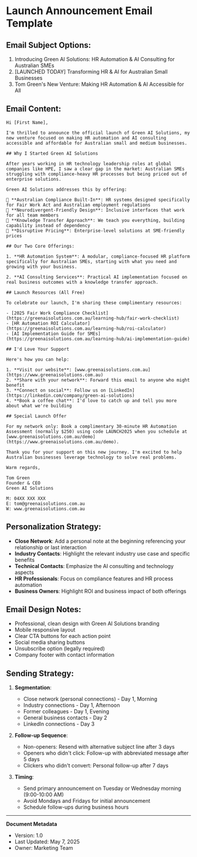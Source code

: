 # Launch Announcement Email Template

## Email Subject Options:
1. Introducing Green AI Solutions: HR Automation & AI Consulting for Australian SMEs
2. [LAUNCHED TODAY] Transforming HR & AI for Australian Small Businesses
3. Tom Green's New Venture: Making HR Automation & AI Accessible for All

## Email Content:

```
Hi [First Name],

I'm thrilled to announce the official launch of Green AI Solutions, my new venture focused on making HR automation and AI consulting accessible and affordable for Australian small and medium businesses.

## Why I Started Green AI Solutions

After years working in HR technology leadership roles at global companies like HPE, I saw a clear gap in the market: Australian SMEs struggling with compliance-heavy HR processes but being priced out of enterprise solutions.

Green AI Solutions addresses this by offering:

🔹 **Australian Compliance Built-In**: HR systems designed specifically for Fair Work Act and Australian employment regulations
🔹 **Neurodivergent-Friendly Design**: Inclusive interfaces that work for all team members
🔹 **Knowledge Transfer Approach**: We teach you everything, building capability instead of dependency
🔹 **Disruptive Pricing**: Enterprise-level solutions at SME-friendly prices

## Our Two Core Offerings:

1. **HR Automation System**: A modular, compliance-focused HR platform specifically for Australian SMEs, starting with what you need and growing with your business.

2. **AI Consulting Services**: Practical AI implementation focused on real business outcomes with a knowledge transfer approach.

## Launch Resources (All Free)

To celebrate our launch, I'm sharing these complimentary resources:

- [2025 Fair Work Compliance Checklist](https://greenaisolutions.com.au/learning-hub/fair-work-checklist)
- [HR Automation ROI Calculator](https://greenaisolutions.com.au/learning-hub/roi-calculator)
- [AI Implementation Guide for SMEs](https://greenaisolutions.com.au/learning-hub/ai-implementation-guide)

## I'd Love Your Support

Here's how you can help:

1. **Visit our website**: [www.greenaisolutions.com.au](https://www.greenaisolutions.com.au)
2. **Share with your network**: Forward this email to anyone who might benefit
3. **Connect on social**: Follow us on [LinkedIn](https://linkedin.com/company/green-ai-solutions)
4. **Book a coffee chat**: I'd love to catch up and tell you more about what we're building

## Special Launch Offer

For my network only: Book a complimentary 30-minute HR Automation Assessment (normally $250) using code LAUNCH2025 when you schedule at [www.greenaisolutions.com.au/demo](https://www.greenaisolutions.com.au/demo).

Thank you for your support on this new journey. I'm excited to help Australian businesses leverage technology to solve real problems.

Warm regards,

Tom Green
Founder & CEO
Green AI Solutions

M: 04XX XXX XXX
E: tom@greenaisolutions.com.au
W: www.greenaisolutions.com.au
```

## Personalization Strategy:

- **Close Network**: Add a personal note at the beginning referencing your relationship or last interaction
- **Industry Contacts**: Highlight the relevant industry use case and specific benefits
- **Technical Contacts**: Emphasize the AI consulting and technology aspects
- **HR Professionals**: Focus on compliance features and HR process automation
- **Business Owners**: Highlight ROI and business impact of both offerings

## Email Design Notes:

- Professional, clean design with Green AI Solutions branding
- Mobile responsive layout
- Clear CTA buttons for each action point
- Social media sharing buttons
- Unsubscribe option (legally required)
- Company footer with contact information

## Sending Strategy:

1. **Segmentation**:
   - Close network (personal connections) - Day 1, Morning
   - Industry connections - Day 1, Afternoon
   - Former colleagues - Day 1, Evening
   - General business contacts - Day 2
   - LinkedIn connections - Day 3

2. **Follow-up Sequence**:
   - Non-openers: Resend with alternative subject line after 3 days
   - Openers who didn't click: Follow-up with abbreviated message after 5 days
   - Clickers who didn't convert: Personal follow-up after 7 days

3. **Timing**:
   - Send primary announcement on Tuesday or Wednesday morning (9:00-10:00 AM)
   - Avoid Mondays and Fridays for initial announcement
   - Schedule follow-ups during business hours

---

**Document Metadata**
- Version: 1.0
- Last Updated: May 7, 2025
- Owner: Marketing Team